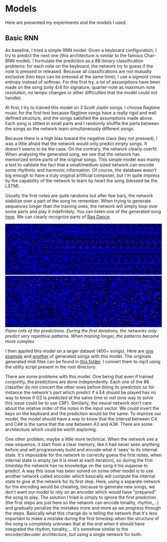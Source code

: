 # Models

Here are presented my experiments and the models I used.

## Basic RNN

As baseline, I tried a simple RNN model. Given a keyboard configuration, I try to predict the next one (this architecture is similar to the famous Char-RNN model). I formulate the prediction as a 88-binary classification problems: for each note on the keyboard, the network try to guess if the note is pressed or released. Because all classifications are not mutually exclusive (two keys can be pressed at the same time), I use a sigmoid cross entropy instead of softmax. For this first try, a lot of assumptions have been made on the song (only 4/4 for signature, quarter-note as maximum note resolution, no tempo changes or other difficulties that the model could not handle).

At first, I try to trained this model on 3 Scott Joplin songs. I choose Ragtime music for the first test because Ragtime songs have a really rigid and well defined structure, and the songs satisfied the assumptions made above. Each song is slitted in small parts and I randomly shuffle the parts between the songs so the network learn simultaneously different songs.

Because there is a high bias toward the negative class (key not pressed), I was a little afraid that the network would only predict empty songs. It doesn't seems to be the case. On the contrary, the network clearly overfit. When analysing the generated song, we see that the network has memorized entire parts of the original songs. This simple model was mainly a test to validate the fact that a small/medium sized network can encode some rhythmic and harmonic information. Of course, the database wasn't big enough to have a truly original artificial composer, but I'm quite impress by the capability of the network to learn by heart the song (blessed be the LSTM).

Usually the first notes are quite randoms but after few bars, the network stabilize over a part of the song he remember. When trying to generate sequences longer than the training ones, the network will simply loop over some parts and play it indefinitely. You can listen one of the generated song [here](https://soundcloud.com/reivalk/basic-rnn-joplin-example-overfitting?in=reivalk/sets/music-generator-experiments). We can clearly recognize parts of [Rag Dance](https://youtu.be/tCrj1s1iVas).

![Training piano roll](imgs/training_begin.png) ![Training piano roll](imgs/training_end.png)
*Piano rolls of the predictions. During the first iterations, the networks only predict very repetitive patterns. When training longer, the patterns become more complex*

I then applied this model on a larger dataset (400+ songs). Here are [one example](https://soundcloud.com/reivalk/basic-rnn-ragtime-1?in=reivalk/sets/music-generator-experiments) and [another](https://soundcloud.com/reivalk/basic-rnn-ragtime-2?in=reivalk/sets/music-generator-experiments) of generated songs with this model. The originals generated midi files can be found in [this folder](midi/). I convert them to mp3 using the utility script present in the root directory.

There are some problems with this model. One being that even if trained conjointly, the predictions are done independently. Each one of the 88 classifier do not concert the other ones before doing its prediction so for instance the network's part which predict if a E4 should be played has no way to know if G2 is predicted at the same time or not (one way to solve this issue could be to use CRF). Similarly, the neural network don't care about the relative order of the notes in the input vector. We could invert the keys on the keyboard and the prediction would be the same. To improve our model, the model should have a way to know that the interval between C4 and C4# is the same that the one between A3 and A3#. There are some architecture which could be worth exploring.

One other problem, maybe a little more technical. When the network see a new sequence, it start from a clear memory, like it had never seen anything before and will progressively build and encode what it 'sees' to its internal state. It's impossible for the network to correctly guess the first notes, when internal state is empty (as it is reset at each iteration), so during the first timestep the network has no knowledge on the song it his suppose to predict. A way this issue has been solved on some other model is to use another network called encoder which basically will compute the internal state to give at the network for its first step. Here, using a separate network for the encoding would be cheating, because to generate new songs, we don't want our model to rely on an encoder which would have "prepared" the song to play. The solution I tried is simply to ignore the first prediction (the first steps are just here so the network can encode tonality, rhythm,...) and gradually penalize the mistakes more and more as we progress through the steps. Basically what this change do is telling the network that it's less important to make a mistake during the first timestep when the structure of the song is completely unknown that at the end when it should have integrated the rhythm, tonality,... It's somehow similar to the encoder/decoder architecture, but using a single network for both.
